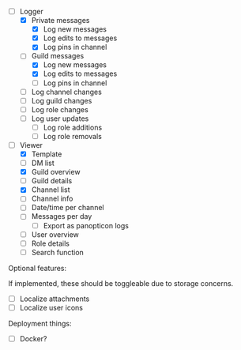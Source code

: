 - [ ] Logger
  - [x] Private messages
    - [x] Log new messages
    - [x] Log edits to messages
    - [x] Log pins in channel
  - [ ] Guild messages
    - [x] Log new messages
    - [x] Log edits to messages
    - [ ] Log pins in channel
   - [ ] Log channel changes
   - [ ] Log guild changes
   - [ ] Log role changes
   - [ ] Log user updates
     - [ ] Log role additions
     - [ ] Log role removals
- [ ] Viewer
  - [x] Template
  - [ ] DM list
  - [x] Guild overview
  - [ ] Guild details
  - [x] Channel list
  - [ ] Channel info
  - [ ] Date/time per channel
  - [ ] Messages per day
    - [ ] Export as panopticon logs
  - [ ] User overview
  - [ ] Role details
  - [ ] Search function
  
Optional features:

If implemented, these should be toggleable due to storage concerns.

- [ ] Localize attachments
- [ ] Localize user icons

Deployment things:

- [ ] Docker?
